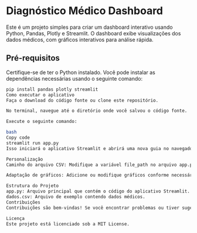 # Diagnóstico Médico Dashboard

Este é um projeto simples para criar um dashboard interativo usando Python, Pandas, Plotly e Streamlit. O dashboard exibe visualizações dos dados médicos, com gráficos interativos para análise rápida.

## Pré-requisitos

Certifique-se de ter o Python instalado. Você pode instalar as dependências necessárias usando o seguinte comando:

```bash
pip install pandas plotly streamlit
Como executar o aplicativo
Faça o download do código fonte ou clone este repositório.

No terminal, navegue até o diretório onde você salvou o código fonte.

Execute o seguinte comando:

bash
Copy code
streamlit run app.py
Isso iniciará o aplicativo Streamlit e abrirá uma nova guia no navegador com o dashboard.

Personalização
Caminho do arquivo CSV: Modifique a variável file_path no arquivo app.py para o caminho do seu arquivo CSV.

Adaptação de gráficos: Adicione ou modifique gráficos conforme necessário no arquivo app.py usando a biblioteca Plotly Express.

Estrutura do Projeto
app.py: Arquivo principal que contém o código do aplicativo Streamlit.
dados.csv: Arquivo de exemplo contendo dados médicos.
Contribuições
Contribuições são bem-vindas! Se você encontrar problemas ou tiver sugestões de melhorias, abra uma nova "issue" ou envie uma solicitação de "pull request".

Licença
Este projeto está licenciado sob a MIT License.
